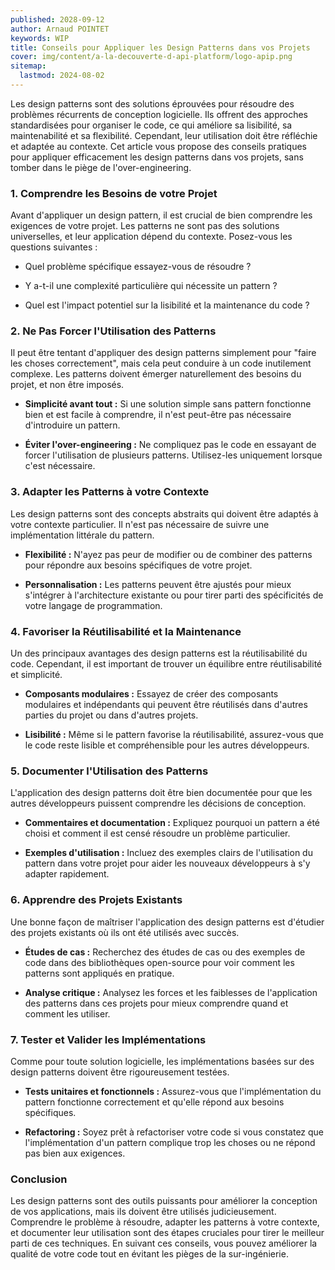 ```yaml
---
published: 2028-09-12
author: Arnaud POINTET
keywords: WIP
title: Conseils pour Appliquer les Design Patterns dans vos Projets
cover: img/content/a-la-decouverte-d-api-platform/logo-apip.png
sitemap:
  lastmod: 2024-08-02
---
```

Les design patterns sont des solutions éprouvées pour résoudre des problèmes récurrents de conception logicielle. Ils offrent des approches standardisées pour organiser le code, ce qui améliore sa lisibilité, sa maintenabilité et sa flexibilité. Cependant, leur utilisation doit être réfléchie et adaptée au contexte. Cet article vous propose des conseils pratiques pour appliquer efficacement les design patterns dans vos projets, sans tomber dans le piège de l'over-engineering.

### 1\. Comprendre les Besoins de votre Projet

Avant d'appliquer un design pattern, il est crucial de bien comprendre les exigences de votre projet. Les patterns ne sont pas des solutions universelles, et leur application dépend du contexte. Posez-vous les questions suivantes :

*   Quel problème spécifique essayez-vous de résoudre ?
    
*   Y a-t-il une complexité particulière qui nécessite un pattern ?
    
*   Quel est l'impact potentiel sur la lisibilité et la maintenance du code ?
    

### 2\. Ne Pas Forcer l'Utilisation des Patterns

Il peut être tentant d'appliquer des design patterns simplement pour "faire les choses correctement", mais cela peut conduire à un code inutilement complexe. Les patterns doivent émerger naturellement des besoins du projet, et non être imposés.

*   **Simplicité avant tout :** Si une solution simple sans pattern fonctionne bien et est facile à comprendre, il n'est peut-être pas nécessaire d'introduire un pattern.
    
*   **Éviter l'over-engineering :** Ne compliquez pas le code en essayant de forcer l'utilisation de plusieurs patterns. Utilisez-les uniquement lorsque c'est nécessaire.
    

### 3\. Adapter les Patterns à votre Contexte

Les design patterns sont des concepts abstraits qui doivent être adaptés à votre contexte particulier. Il n'est pas nécessaire de suivre une implémentation littérale du pattern.

*   **Flexibilité :** N'ayez pas peur de modifier ou de combiner des patterns pour répondre aux besoins spécifiques de votre projet.
    
*   **Personnalisation :** Les patterns peuvent être ajustés pour mieux s'intégrer à l'architecture existante ou pour tirer parti des spécificités de votre langage de programmation.
    

### 4\. Favoriser la Réutilisabilité et la Maintenance

Un des principaux avantages des design patterns est la réutilisabilité du code. Cependant, il est important de trouver un équilibre entre réutilisabilité et simplicité.

*   **Composants modulaires :** Essayez de créer des composants modulaires et indépendants qui peuvent être réutilisés dans d'autres parties du projet ou dans d'autres projets.
    
*   **Lisibilité :** Même si le pattern favorise la réutilisabilité, assurez-vous que le code reste lisible et compréhensible pour les autres développeurs.
    

### 5\. Documenter l'Utilisation des Patterns

L'application des design patterns doit être bien documentée pour que les autres développeurs puissent comprendre les décisions de conception.

*   **Commentaires et documentation :** Expliquez pourquoi un pattern a été choisi et comment il est censé résoudre un problème particulier.
    
*   **Exemples d'utilisation :** Incluez des exemples clairs de l'utilisation du pattern dans votre projet pour aider les nouveaux développeurs à s'y adapter rapidement.
    

### 6\. Apprendre des Projets Existants

Une bonne façon de maîtriser l'application des design patterns est d'étudier des projets existants où ils ont été utilisés avec succès.

*   **Études de cas :** Recherchez des études de cas ou des exemples de code dans des bibliothèques open-source pour voir comment les patterns sont appliqués en pratique.
    
*   **Analyse critique :** Analysez les forces et les faiblesses de l'application des patterns dans ces projets pour mieux comprendre quand et comment les utiliser.
    

### 7\. Tester et Valider les Implémentations

Comme pour toute solution logicielle, les implémentations basées sur des design patterns doivent être rigoureusement testées.

*   **Tests unitaires et fonctionnels :** Assurez-vous que l'implémentation du pattern fonctionne correctement et qu'elle répond aux besoins spécifiques.
    
*   **Refactoring :** Soyez prêt à refactoriser votre code si vous constatez que l'implémentation d'un pattern complique trop les choses ou ne répond pas bien aux exigences.
    

### Conclusion

Les design patterns sont des outils puissants pour améliorer la conception de vos applications, mais ils doivent être utilisés judicieusement. Comprendre le problème à résoudre, adapter les patterns à votre contexte, et documenter leur utilisation sont des étapes cruciales pour tirer le meilleur parti de ces techniques. En suivant ces conseils, vous pouvez améliorer la qualité de votre code tout en évitant les pièges de la sur-ingénierie.